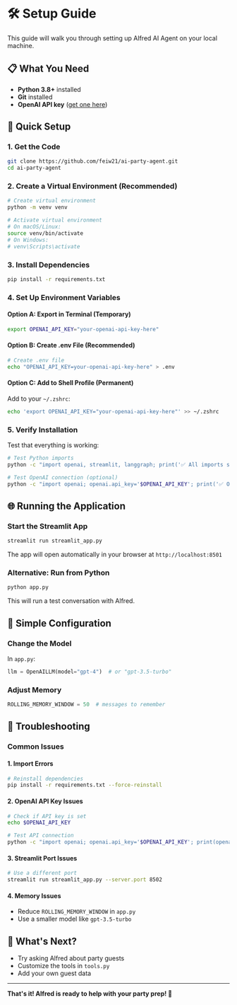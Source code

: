 # 🛠️ Setup Guide

This guide will walk you through setting up Alfred AI Agent on your local machine.

## 📋 What You Need

- **Python 3.8+** installed
- **Git** installed  
- **OpenAI API key** ([get one here](https://platform.openai.com/api-keys))

## 🚀 Quick Setup

### 1. Get the Code
```bash
git clone https://github.com/feiw21/ai-party-agent.git
cd ai-party-agent
```

### 2. Create a Virtual Environment (Recommended)

```bash
# Create virtual environment
python -m venv venv

# Activate virtual environment
# On macOS/Linux:
source venv/bin/activate
# On Windows:
# venv\Scripts\activate
```

### 3. Install Dependencies

```bash
pip install -r requirements.txt
```

### 4. Set Up Environment Variables

#### Option A: Export in Terminal (Temporary)
```bash
export OPENAI_API_KEY="your-openai-api-key-here"
```

#### Option B: Create .env File (Recommended)
```bash
# Create .env file
echo "OPENAI_API_KEY=your-openai-api-key-here" > .env
```

#### Option C: Add to Shell Profile (Permanent)
Add to your `~/.zshrc`:
```bash
echo 'export OPENAI_API_KEY="your-openai-api-key-here"' >> ~/.zshrc
```

### 5. Verify Installation

Test that everything is working:

```bash
# Test Python imports
python -c "import openai, streamlit, langgraph; print('✅ All imports successful!')"

# Test OpenAI connection (optional)
python -c "import openai; openai.api_key='$OPENAI_API_KEY'; print('✅ OpenAI API key configured!')"
```

## 🌐 Running the Application

### Start the Streamlit App

```bash
streamlit run streamlit_app.py
```

The app will open automatically in your browser at `http://localhost:8501`

### Alternative: Run from Python

```bash
python app.py
```

This will run a test conversation with Alfred.

## 🔧 Simple Configuration

### Change the Model
In `app.py`:
```python
llm = OpenAILLM(model="gpt-4")  # or "gpt-3.5-turbo"
```

### Adjust Memory
```python
ROLLING_MEMORY_WINDOW = 50  # messages to remember
```

## 🐛 Troubleshooting

### Common Issues

#### 1. Import Errors
```bash
# Reinstall dependencies
pip install -r requirements.txt --force-reinstall
```

#### 2. OpenAI API Key Issues
```bash
# Check if API key is set
echo $OPENAI_API_KEY

# Test API connection
python -c "import openai; openai.api_key='$OPENAI_API_KEY'; print(openai.Model.list())"
```

#### 3. Streamlit Port Issues
```bash
# Use a different port
streamlit run streamlit_app.py --server.port 8502
```

#### 4. Memory Issues
- Reduce `ROLLING_MEMORY_WINDOW` in `app.py`
- Use a smaller model like `gpt-3.5-turbo`

## 🎯 What's Next?

- Try asking Alfred about party guests
- Customize the tools in `tools.py`
- Add your own guest data

---

**That's it! Alfred is ready to help with your party prep! 🎉** 